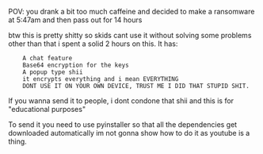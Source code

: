 POV: you drank a bit too much caffeine and decided to make a ransomware at 5:47am and then pass out for 14 hours

btw this is pretty shitty so skids cant use it without solving some problems
other than that i spent a solid 2 hours on this. It has:
        
        A chat feature
        Base64 encryption for the keys
        A popup type shii
        it encrypts everything and i mean EVERYTHING
        DONT USE IT ON YOUR OWN DEVICE, TRUST ME I DID THAT STUPID SHIT.

If you wanna send it to people, i dont condone that shii and this is for "educational purposes"

To send it you need to use pyinstaller so that all the dependencies get downloaded automatically 
im not gonna show how to do it as youtube is a thing.

